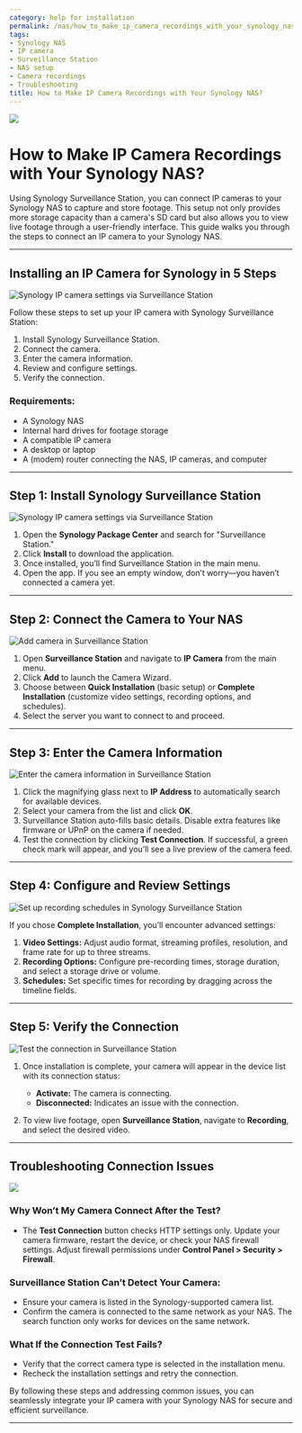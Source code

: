 ```yaml
---
category: help for installation
permalink: /nas/how_to_make_ip_camera_recordings_with_your_synology_nas/
tags:
- Synology NAS
- IP camera
- Surveillance Station
- NAS setup
- Camera recordings
- Troubleshooting
title: How to Make IP Camera Recordings with Your Synology NAS?
---
```

![](/assets/images/nas/how_to_make_ip_camera_recordings_with_your_synology_nas.jpeg)

# How to Make IP Camera Recordings with Your Synology NAS?

Using Synology Surveillance Station, you can connect IP cameras to your Synology NAS to capture and store footage. This setup not only provides more storage capacity than a camera's SD card but also allows you to view live footage through a user-friendly interface. This guide walks you through the steps to connect an IP camera to your Synology NAS.

---

## Installing an IP Camera for Synology in 5 Steps

![Synology IP camera settings via Surveillance Station](/assets/images/nas/d9827851e80ee58611c02b6a8666574a.jpeg)

Follow these steps to set up your IP camera with Synology Surveillance Station:

1. Install Synology Surveillance Station.  
2. Connect the camera.  
3. Enter the camera information.  
4. Review and configure settings.  
5. Verify the connection.

### Requirements:

- A Synology NAS  
- Internal hard drives for footage storage  
- A compatible IP camera  
- A desktop or laptop  
- A (modem) router connecting the NAS, IP cameras, and computer  

---

## Step 1: Install Synology Surveillance Station

![Synology IP camera settings via Surveillance Station](/assets/images/nas/d9827851e80ee58611c02b6a8666574a.jpeg)

1. Open the **Synology Package Center** and search for "Surveillance Station."  
2. Click **Install** to download the application.  
3. Once installed, you’ll find Surveillance Station in the main menu.  
4. Open the app. If you see an empty window, don’t worry—you haven’t connected a camera yet.

---

## Step 2: Connect the Camera to Your NAS

![Add camera in Surveillance Station](/assets/images/nas/15c97edf32503c3983f324a850517bb4.jpeg)

1. Open **Surveillance Station** and navigate to **IP Camera** from the main menu.  
2. Click **Add** to launch the Camera Wizard.  
3. Choose between **Quick Installation** (basic setup) or **Complete Installation** (customize video settings, recording options, and schedules).  
4. Select the server you want to connect to and proceed.

---

## Step 3: Enter the Camera Information

![Enter the camera information in Surveillance Station](/assets/images/nas/ba80665843b803d4abb78c377f224490.jpeg)

1. Click the magnifying glass next to **IP Address** to automatically search for available devices.  
2. Select your camera from the list and click **OK**.  
3. Surveillance Station auto-fills basic details. Disable extra features like firmware or UPnP on the camera if needed.  
4. Test the connection by clicking **Test Connection**. If successful, a green check mark will appear, and you’ll see a live preview of the camera feed.

---

## Step 4: Configure and Review Settings

![Set up recording schedules in Synology Surveillance Station](/assets/images/nas/9e7221ee5a4abda18bef831651e70a7b.jpeg)

If you chose **Complete Installation**, you’ll encounter advanced settings:

1. **Video Settings:** Adjust audio format, streaming profiles, resolution, and frame rate for up to three streams.  
2. **Recording Options:** Configure pre-recording times, storage duration, and select a storage drive or volume.  
3. **Schedules:** Set specific times for recording by dragging across the timeline fields.

---

## Step 5: Verify the Connection

![Test the connection in Surveillance Station](/assets/images/nas/a390fd04f018eea801428ffdcb04ae4b.jpeg)

1. Once installation is complete, your camera will appear in the device list with its connection status:  
   - **Activate:** The camera is connecting.  
   - **Disconnected:** Indicates an issue with the connection.  

2. To view live footage, open **Surveillance Station**, navigate to **Recording**, and select the desired video.

---

## Troubleshooting Connection Issues

![](/assets/images/nas/504123826c63f5b6e74cf5e363877b17.jpeg)

### Why Won’t My Camera Connect After the Test?
- The **Test Connection** button checks HTTP settings only. Update your camera firmware, restart the device, or check your NAS firewall settings. Adjust firewall permissions under **Control Panel > Security > Firewall**.

### Surveillance Station Can’t Detect Your Camera:
- Ensure your camera is listed in the Synology-supported camera list.  
- Confirm the camera is connected to the same network as your NAS. The search function only works for devices on the same network.

### What If the Connection Test Fails?
- Verify that the correct camera type is selected in the installation menu.  
- Recheck the installation settings and retry the connection.

By following these steps and addressing common issues, you can seamlessly integrate your IP camera with your Synology NAS for secure and efficient surveillance.

---
